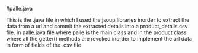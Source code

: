 #palle.java

This is the .java file in which I used the jsoup libraries inorder to extract the data from a url and commit the extracted details into a product_details.csv file.
in palle.java file 
where palle is the main class 
and in the product class where all the getter() methods are revoked inorder to implement the url data in form of fields of the .csv file
